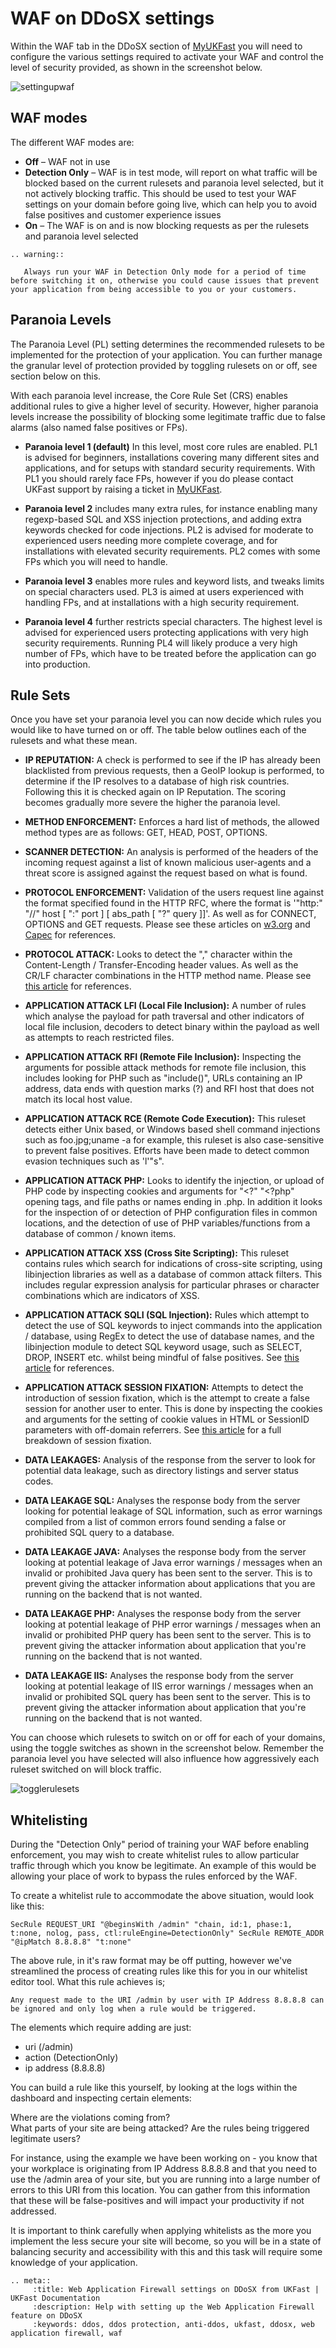 # WAF on DDoSX settings

Within the WAF tab in the DDoSX section of [MyUKFast](https://my.ukfast.co.uk) you will need to configure the various settings required to activate your WAF and control the level of security provided, as shown in the screenshot below.

![settingupwaf](files/settingupwaf.png)

## WAF modes

The different WAF modes are:

- **Off** – WAF not in use
- **Detection Only** – WAF is in test mode, will report on what traffic will be blocked based on the current rulesets and paranoia level selected, but it not actively blocking traffic.  This should be used to test your WAF settings on your domain before going live, which can help you to avoid false positives and customer experience issues
- **On** – The WAF is on and is now blocking requests as per the rulesets and paranoia level selected

```eval_rst
.. warning::

   Always run your WAF in Detection Only mode for a period of time before switching it on, otherwise you could cause issues that prevent your application from being accessible to you or your customers.

```

## Paranoia Levels

The Paranoia Level (PL) setting determines the recommended rulesets to be implemented for the protection of your application.  You can further manage the granular level of protection provided by toggling rulesets on or off, see section below on this.

With each paranoia level increase, the Core Rule Set (CRS) enables additional rules to give a higher level of security. However, higher paranoia levels increase the possibility of blocking some legitimate traffic due to false alarms (also named false positives or FPs).

- **Paranoia level 1 (default)** In this level, most core rules are enabled. PL1 is advised for beginners, installations covering many different sites and applications, and for setups with standard security requirements. With PL1 you should rarely face FPs, however if you do please contact UKFast support by raising a ticket in [MyUKFast](https://my.ukfast.co.uk).

- **Paranoia level 2** includes many extra rules, for instance enabling many regexp-based SQL and XSS injection protections, and adding extra keywords checked for code injections. PL2 is advised for moderate to experienced users needing more complete coverage, and for installations with elevated security requirements. PL2 comes with some FPs which you will need to handle.

- **Paranoia level 3** enables more rules and keyword lists, and tweaks limits on special characters used. PL3 is aimed at users experienced with handling FPs, and at installations with a high security requirement.

- **Paranoia level 4** further restricts special characters. The highest level is advised for experienced users protecting applications with very high security requirements. Running PL4 will likely produce a very high number of FPs, which have to be treated before the application can go into production.

## Rule Sets

Once you have set your paranoia level you can now decide which rules you would like to have turned on or off. The table below outlines each of the rulesets and what these mean.

- **IP REPUTATION:** A check is performed to see if the IP has already been blacklisted from previous requests, then a GeoIP lookup is performed, to determine if the IP resolves to a database of high risk countries. Following this it is checked again on IP Reputation.  The scoring becomes gradually more severe the higher the paranoia level.

- **METHOD ENFORCEMENT:** Enforces a hard list of methods, the allowed method types are as follows: GET, HEAD, POST, OPTIONS.

- **SCANNER DETECTION:** An analysis is performed of the headers of the incoming request against a list of known malicious user-agents and a threat score is assigned against the request based on what is found.

- **PROTOCOL ENFORCEMENT:** Validation of the users request line against the format specified found in the HTTP RFC, where the format is '"http:" "//" host [ ":" port ] [ abs_path [ "?" query ]]'. As well as for CONNECT, OPTIONS and GET requests.  Please see these articles on [w3.org](http://www.w3.org/Protocols/rfc2616/rfc2616-sec3.html#sec3.2.1) and [Capec](http://capec.mitre.org/data/definitions/272.html) for references.

- **PROTOCOL ATTACK:** Looks to detect the "," character within the Content-Length / Transfer-Encoding header values.  As well as the CR/LF character combinations in the HTTP method name. Please see [this article](http://projects.webappsec.org/HTTP-Request-Smuggling) for references.

- **APPLICATION ATTACK LFI (Local File Inclusion):** A number of rules which analyse the payload for path traversal and other indicators of local file inclusion, decoders to detect binary within the payload as well as attempts to reach restricted files.

- **APPLICATION ATTACK RFI (Remote File Inclusion):** Inspecting the arguments for possible attack methods for remote file inclusion, this includes looking for PHP such as "include()", URLs containing an IP address, data ends with question marks (?) and RFI host that does not match its local host value.

- **APPLICATION ATTACK RCE (Remote Code Execution):** This ruleset detects either Unix based, or Windows based shell command injections such as foo.jpg;uname -a for example, this ruleset is also case-sensitive to prevent false positives. Efforts have been made to detect common evasion techniques such as 'l'"s".  

- **APPLICATION ATTACK PHP:** Looks to identify the injection, or upload of PHP code by inspecting cookies and arguments for "<?" "<?php" opening tags, and file paths or names ending in .php. In addition it looks for the inspection of or detection of PHP configuration files in common locations, and the detection of use of PHP variables/functions from a database of common / known items.

- **APPLICATION ATTACK XSS (Cross Site Scripting):** This ruleset contains rules which search for indications of cross-site scripting, using libinjection libraries as well as a database of common attack filters.  This includes regular expression analysis for particular phrases or character combinations which are indicators of XSS.

- **APPLICATION ATTACK SQLI (SQL Injection):**
Rules which attempt to detect the use of SQL keywords to inject commands into the application / database, using RegEx to detect the use of database names, and the libinjection module to detect SQL keyword usage, such as SELECT, DROP, INSERT etc. whilst being mindful of false positives.  See [this article](http://websec.ca/kb/sql_injection) for references.

- **APPLICATION ATTACK SESSION FIXATION:** Attempts to detect the introduction of session fixation, which is the attempt to create a false session for another user to enter.  This is done by inspecting the cookies and arguments for the setting of cookie values in HTML or SessionID parameters with off-domain referrers.  See [this article](http://projects.webappsec.org/w/page/13246960/Session%20Fixation) for a full breakdown of session fixation.

- **DATA LEAKAGES:** Analysis of the response from the server to look for potential data leakage, such as directory listings and server status codes.

- **DATA LEAKAGE SQL:**
Analyses the response body from the server looking for potential leakage of SQL information, such as error warnings compiled from a list of common errors found sending a false or prohibited SQL query to a database.  

- **DATA LEAKAGE JAVA:** Analyses the response body from the server looking at potential leakage of Java error warnings / messages when an invalid or prohibited Java query has been sent to the server.  This is to prevent giving the attacker information about applications that you are running on the backend that is not wanted.

- **DATA LEAKAGE PHP:**
Analyses the response body from the server looking at potential leakage of PHP error warnings / messages when an invalid or prohibited PHP query has been sent to the server.  This is to prevent giving the attacker information about application that you're running on the backend that is not wanted.

- **DATA LEAKAGE IIS:** Analyses the response body from the server looking at potential leakage of IIS error warnings / messages when an invalid or prohibited SQL query has been sent to the server.  This is to prevent giving the attacker information about application that you're running on the backend that is not wanted.

You can choose which rulesets to switch on or off for each of your domains, using the toggle switches as shown in the screenshot below.  Remember the paranoia level you have selected will also influence how aggressively each ruleset switched on will block traffic.

![togglerulesets](files/togglerulesets.png)

## Whitelisting

During the "Detection Only" period of training your WAF before enabling enforcement, you may wish to create whitelist rules to allow particular traffic through which you know be legitimate.  An example of this would be allowing your place of work to bypass the rules enforced by the WAF.

To create a whitelist rule to accommodate the above situation, would look like this:

`SecRule REQUEST_URI "@beginsWith /admin" "chain, id:1, phase:1, t:none, nolog, pass, ctl:ruleEngine=DetectionOnly" SecRule REMOTE_ADDR "@ipMatch 8.8.8.8" "t:none"`

The above rule, in it's raw format may be off putting, however we've streamlined the process of creating rules like this for you in our whitelist editor tool.  What this rule achieves is;

`Any request made to the URI /admin by user with IP Address 8.8.8.8 can be ignored and only log when a rule would be triggered.`

The elements which require adding are just:
- uri (/admin)
- action (DetectionOnly)
- ip address (8.8.8.8)

You can build a rule like this yourself, by looking at the logs within the dashboard and inspecting certain elements: 

Where are the violations coming from?  
What parts of your site are being attacked?
Are the rules being triggered legitimate users?

For instance, using the example we have been working on - you know that your workplace is originating from IP Address 8.8.8.8 and that you need to use the /admin area of your site, but you are running into a large number of errors to this URI from this location.  You can gather from this information that these will be false-positives and will impact your productivity if not addressed. 

It is important to think carefully when applying whitelists as the more you implement the less secure your site will become, so you will be in a state of balancing security and accessibility with this and this task will require some knowledge of your application.


```eval_rst
.. meta::
     :title: Web Application Firewall settings on DDoSX from UKFast | UKFast Documentation
     :description: Help with setting up the Web Application Firewall feature on DDoSX
     :keywords: ddos, ddos protection, anti-ddos, ukfast, ddosx, web application firewall, waf
```

